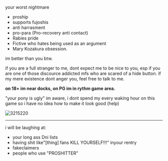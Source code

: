your worst nightmare

- proship
- supports fujoshis
- anti harrasment
- pro-para (Pro-recovery anti contact)
- Rabies pride
- Fictive who hates being used as an argument
- Mary Kozakura obsession.

im better than you btw.

if you are a full stranger to me, dont expect me to be nice to you, esp if you are one of those discource addicted mfs who are scared of a hide button.
if my mere existence dont anger you, feel free to talk to me.


**on 18+ im near docks,  on PG im in rythm game area.**

"your pony is ugly" im aware, i dont spend my every waking hour on this game so i have no idea how to make it look good (help)


![3215220](https://github.com/Rabid-Snake/Rabid-Snake/assets/155862058/d66d5c54-cf3b-4b4d-b707-a681e6e4413b)
***
i will be laughing at:
- your long ass Dni lists
- having shit like"[thing] fans KILL YOURSELF!!!" inyour rentry
- fakeclaimers
- people who use "PROSHITTER"
